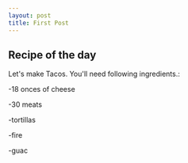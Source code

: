 ```yaml
---
layout: post
title: First Post
---
```


## Recipe of the day

Let's make Tacos. You'll need following ingredients.:

-18 onces of cheese

-30 meats

-tortillas

-fire

-guac
